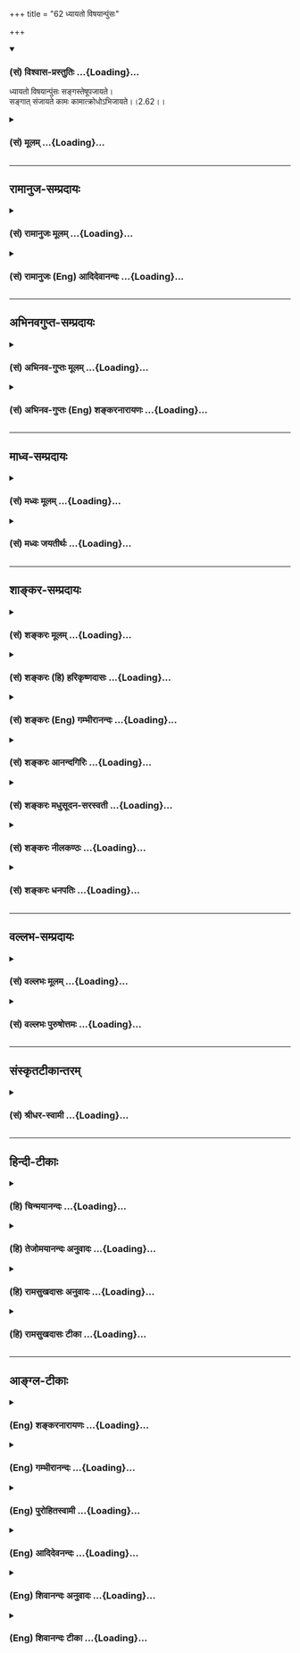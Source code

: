 +++
title = "62 ध्यायतो विषयान्पुंसः"

+++
<div class="js_include" newlevelforh1="3" title="(सं) विश्वास-प्रस्तुतिः" unfilled url="/purANam/mahAbhAratam/06-bhIShma-parva/02-bhagavad-gItA-parva/saMskRtam/vishvAsa-prastutiH/02_sAnkhya-yogaH_sarva-/62_dhyAyato_viShayAn.md">
<details open><summary><h3>(सं) विश्वास-प्रस्तुतिः ...{Loading}...</h3></summary>

ध्यायतो विषयान्पुंसः सङ्गस्तेषूपजायते।  
सङ्गात् संजायते कामः कामात्क्रोधोऽभिजायते।।2.62।।
</details>
</div>
<div class="js_include collapsed" newlevelforh1="3" title="(सं) मूलम्" unfilled url="/purANam/mahAbhAratam/06-bhIShma-parva/02-bhagavad-gItA-parva/saMskRtam/mUlam/02_sAnkhya-yogaH_sarva-/62_dhyAyato_viShayAn.md">
<details><summary><h3>(सं) मूलम् ...{Loading}...</h3></summary>

ध्यायतो विषयान्पुंसः सङ्गस्तेषूपजायते।  
सङ्गात् संजायते कामः कामात्क्रोधोऽभिजायते।।2.62।।
</details>
</div>


_________________
## रामानुज-सम्प्रदायः
<div class="js_include collapsed" newlevelforh1="3" title="(सं) रामानुजः मूलम्" unfilled url="/purANam/mahAbhAratam/06-bhIShma-parva/02-bhagavad-gItA-parva/saMskRtam/rAmAnujaH/mUlam/02_sAnkhya-yogaH_sarva-/62_dhyAyato_viShayAn.md">
<details><summary><h3>(सं) रामानुजः मूलम् ...{Loading}...</h3></summary>

।।2.62।। अनिरस्तविषयानुरागस्य हि मयि अनिवेशतिमनस इन्द्रियाणि संयम्य
अवस्थितस्य अपि अनादिपापवासनया विषयध्यानम् अवर्जनीयं स्यात्। **ध्यायतो
विषयान् पुंसः** पुनरपि **सङ्गः** अतिप्रवृद्धो जायते।  
  
**सङ्गात् संजायते कामः।** कामो नाम सङ्गस्य विपाकदशा। पुरुषो यां दशाम्
आपन्नो विषयान् अभुक्त्वा स्थातुं न शक्नोति स कामः। **कामात् क्रोधः
अभिजायते।** कामे वर्तमाने विषये च असन्निहिते सन्निहितान् पुरुषान् प्रति
एभिः अस्मदिष्टं विहतम् इति क्रोधो भवति।  

</details>
</div>
<div class="js_include collapsed" newlevelforh1="3" title="(सं) रामानुजः (Eng) आदिदेवानन्दः" unfilled url="/purANam/mahAbhAratam/06-bhIShma-parva/02-bhagavad-gItA-parva/saMskRtam/rAmAnujaH/english/AdidevAnandaH/02_sAnkhya-yogaH_sarva-/62_dhyAyato_viShayAn.md">
<details><summary><h3>(सं) रामानुजः (Eng) आदिदेवानन्दः ...{Loading}...</h3></summary>

2.62 Indeed, in respect of a person, whose attachment to sense-objects
is expelled but whose mind is not focussed on Me, even though he
controls the senses, contemplation on sense-objects is unavoidable on
account of the impressions of sins from time immemorial. Again
attachment increases fully in 'a man who thinks about sense-objects'.
From attachment arises desire.' What is called 'desire' is the further
stage of attachment. After reaching that stage, it is not possible for a
man to stay without experiencing the sense-objects. 'From such desire
arises anger.' When a desire exists without its object being nearby,
anger arises against persons nearby under the following. 'Our desire is
thwarted by these persons.' 'From anger there comes delusion'. Delusion
is want of discrimination between what ought to be done and what ought
not to be done. Not possessing that discrimination one does anything and
everything. Then there follows the failure of memory, i.e., of the
impressions of the earlier efforts of sense control, when one strives
again to control the senses.

</details>
</div>


_________________
## अभिनवगुप्त-सम्प्रदायः
<div class="js_include collapsed" newlevelforh1="3" title="(सं) अभिनव-गुप्तः मूलम्" unfilled url="/purANam/mahAbhAratam/06-bhIShma-parva/02-bhagavad-gItA-parva/saMskRtam/abhinava-guptaH/mUlam/02_sAnkhya-yogaH_sarva-/62_dhyAyato_viShayAn.md">
<details><summary><h3>(सं) अभिनव-गुप्तः मूलम् ...{Loading}...</h3></summary>

।।2.64 2.65।। ध्यायत इति। क्रोधादिति। तपस्विनो विषयत्याग एव विषयग्रहणे
पर्यवस्यति। ध्यात्वा हि ते त्यजन्ते। ध्यानकाले एव च +++(S omits च)+++ संगादयः
उपजायन्ते इति अनपायो +++(K अनुपायो)+++ विषयत्यागः स्थिरप्रज्ञस्य एव ।  

</details>
</div>
<div class="js_include collapsed" newlevelforh1="3" title="(सं) अभिनव-गुप्तः (Eng) शङ्करनारायणः" unfilled url="/purANam/mahAbhAratam/06-bhIShma-parva/02-bhagavad-gItA-parva/saMskRtam/abhinava-guptaH/english/shankaranArAyaNaH/02_sAnkhya-yogaH_sarva-/62_dhyAyato_viShayAn.md">
<details><summary><h3>(सं) अभिनव-गुप्तः (Eng) शङ्करनारायणः ...{Loading}...</h3></summary>

2.62 See Comment under 2.63

</details>
</div>


_________________
## माध्व-सम्प्रदायः
<div class="js_include collapsed" newlevelforh1="3" title="(सं) मध्वः मूलम्" unfilled url="/purANam/mahAbhAratam/06-bhIShma-parva/02-bhagavad-gItA-parva/saMskRtam/madhvaH/mUlam/02_sAnkhya-yogaH_sarva-/62_dhyAyato_viShayAn.md">
<details><summary><h3>(सं) मध्वः मूलम् ...{Loading}...</h3></summary>

।।2.62 2.63।। रागादिदोषकारणमाह परिहाराय श्लोकद्वयेन। सम्मोहोऽधर्मेच्छा।
तथा हि मोहशब्दार्थ उक्त उपगीतासुमोहसंज्ञितम्। अधर्मलक्षणं च नियतं
पापकर्मसु इति। तथाचान्यत्रसम्मोहोऽधर्मकामिता इति। स्मृतिविभ्रमः
प्रतिषेधादिस्मृतिनाशः। बुद्धिनाशः सर्वात्मना दोषबुद्धिनाशः। विनश्यति
नरकाद्यनर्थं प्राप्नोति। तथा ह्युक्तम् अधर्मकामिनः शास्त्रे
विस्मृतिर्जायते यदा। दोषादृष्टेस्तत्कृतेश्च नरकं प्रतिपद्यते।  

</details>
</div>
<div class="js_include collapsed" newlevelforh1="3" title="(सं) मध्वः जयतीर्थः" unfilled url="/purANam/mahAbhAratam/06-bhIShma-parva/02-bhagavad-gItA-parva/saMskRtam/madhvaH/jayatIrthaH/02_sAnkhya-yogaH_sarva-/62_dhyAyato_viShayAn.md">
<details><summary><h3>(सं) मध्वः जयतीर्थः ...{Loading}...</h3></summary>

।।2.62 2.63।। ध्यायतः इत्यादिना प्रकृतानुपयुक्तं किमेतदुच्यते इत्यत आह
**रागादी**ति। रागादिदोषस्य कारणं रागादिदोषकारणम्। तथा रागादिदोषः कारणं
यस्य तद्रागादिदोषकारणम् परिहाराय रागादिदोषस्य। इदमुक्तं भवति मत्परो
युक्त आसीत 2।61 इतीन्द्रियजयस्य परमसाधनमुक्तम्। रागद्वेषपरिहारोऽप्यपरं
साधनमिति वक्ष्यति। तत्र स एव कथं स्यात् इत्या(शङ्कायां) काङ्क्षायां
उपोद्धातप्रक्रिययेदमुच्यत इति। सम्मोहो मूर्छाऽत्र न सङ्गच्छत
इत्यतोऽन्यथा व्याचष्टे **सम्मोह** इति। अधर्मेच्छा अकार्येच्छा। कुतः
इत्यत आह **तथा ही**ति। संशब्दस्तु तस्यैव विशेषक इति भावः।
अदृष्टरूपाधर्मविषयम्। तद्धेतुषु पापकर्मसु च नियतं कामनं
मोहसंज्ञितमित्यर्थः। स्पष्टं चात्र प्रमाणमाह **तथा चे**ति।
यत्किञ्चिद्विषयस्य स्मृतिविभ्रमस्य प्रकृतानुपयोगात्सम्यग्व्याचष्टे
**स्मृतिविभ्रम** इति। विभ्रमोऽनवस्थानं नाश इति यावत्। चेतनस्य कथं
बुद्धिनाशः इत्यत आह **बुद्धिनाश** इति। स्मृतिविभ्रम एवायमित्यतः
सर्वात्मनेत्युक्तम्। नित्य आत्मेत्युक्तम् तत्कथं विनश्यति इत्यत आह
**विनश्यती**ति। उक्तार्थे प्रमाणमाह **तथा ही**ति। तदा दोषादृष्टेः।
एतदुक्तं भवति रागद्वेषयोः परम्परयानरकाद्यनर्थप्राप्तिः कार्यमिति ज्ञानेन
तत्परिजिहीर्षायां विषयध्यानपरम्परया तत्कारणमिति ज्ञानेन
तदकारणात्तयोरनुत्पादो भवतीति।  

</details>
</div>


_________________
## शाङ्कर-सम्प्रदायः
<div class="js_include collapsed" newlevelforh1="3" title="(सं) शङ्करः मूलम्" unfilled url="/purANam/mahAbhAratam/06-bhIShma-parva/02-bhagavad-gItA-parva/saMskRtam/shankaraH/mUlam/02_sAnkhya-yogaH_sarva-/62_dhyAyato_viShayAn.md">
<details><summary><h3>(सं) शङ्करः मूलम् ...{Loading}...</h3></summary>

।।2.62।।  
  
**ध्यायतः** चिन्तयतः **विषयान्** शब्दादीन् विषयविशेषान् आलोचयतः
**पुंसः** पुरुषस्य **सङ्गः** आसक्तिः प्रीतिः **तेषु** विषयेषु
**उपजायते** उत्पद्यते। **सङ्गात्** प्रीतेः **संजायते** समुत्पद्यते
**कामः** तृष्णा। **कामात्** कुतश्चित् प्रतिहतात् **क्रोधः
अभिजायते।।  
**

</details>
</div>
<div class="js_include collapsed" newlevelforh1="3" title="(सं) शङ्करः (हि) हरिकृष्णदासः" unfilled url="/purANam/mahAbhAratam/06-bhIShma-parva/02-bhagavad-gItA-parva/saMskRtam/shankaraH/hindI/harikRShNadAsaH/02_sAnkhya-yogaH_sarva-/62_dhyAyato_viShayAn.md">
<details><summary><h3>(सं) शङ्करः (हि) हरिकृष्णदासः ...{Loading}...</h3></summary>

।।2.62।। इतना कहनेके उपरान्त अब यह पतनाभिमुख पुरुषके समस्त अनर्थोंका कारण
बतलाया जाता है  
  
विषयोंका ध्यान चिन्तन करनेवाले पुरुषकी अर्थात् शब्दादि विषयोंके भेदोंकी
बारंबार आलोचना करनेवाले पुरुषकी उन विषयोंमें आसक्ति प्रीति उत्पन्न हो
जाती है। आसक्तिसे कामना तृष्णा उत्पन्न होती है। कामसे अर्थात् किसी भी
कारणवश विच्छिन्न हुई इच्छासे क्रोध उत्पन्न होता है।  

</details>
</div>
<div class="js_include collapsed" newlevelforh1="3" title="(सं) शङ्करः (Eng) गम्भीरानन्दः" unfilled url="/purANam/mahAbhAratam/06-bhIShma-parva/02-bhagavad-gItA-parva/saMskRtam/shankaraH/english/gambhIrAnandaH/02_sAnkhya-yogaH_sarva-/62_dhyAyato_viShayAn.md">
<details><summary><h3>(सं) शङ्करः (Eng) गम्भीरानन्दः ...{Loading}...</h3></summary>

2.62 Pumsah, in the case of a person; dhyayatah, who dwells on, thinks
of; visayan, the objects, the specialities \[Specialities: The charms
imagined in them.\] of the objects such as sound etc.; upajayate, there
arises; sangah, attachment, fondness, love; tesu, for them, for those
objects. Sangat, from attachment, from love; sanjayate, grows; kamah,
hankering, thirst. When that is obstructed from any arter, kamat, from
hankering; abhijayate, springs; krodhah, anger. Krodhat, from anger;
bhavati, follows; sammohah, delusion, absence of discrimination with
regard to what should or should not be done. For, an angry man, becoming
deluded, abuses even a teacher. Sammohat, from delusion; (comes)
smrti-vibhramah, failure of memory originating from the impressions
acired from the instructions of the scriptures and teachers. When there
is an occasion for memory to rise, it does not occur. Smrti-bhramsat,
from that failure of memory; (results) buddhi-nasah, loss of
understanding. The unfitness of the mind to discriminate between what
should or should not be done is called loss of understanding.
Buddhi-nasat, from the loss of understanding; pranasyati, he perishes.
Indeed, a man continues tobe himself so long as his mind remains fit to
distinguish between what he ought to and ought not do. When it becomes
unfit, a man is verily ruined. Therefore, when his internal organ, his
understanding, is destroyed, a man is ruined, i.e. he becomes unfit for
the human Goal. Thinking of objects has been said to be the root of all
evils. After that, this which is the cause of Liberation is being now
stated: \[If even the memory of objects be a source of evil, then their
enjoyment is more so. Hence, a sannyasin seeking Liberation cannot avoid
this evil, since he has to move about for food which is necessary for
the maintenance of his body. The present verse is an answer to this
apprehension.\]

</details>
</div>
<div class="js_include collapsed" newlevelforh1="3" title="(सं) शङ्करः आनन्दगिरिः" unfilled url="/purANam/mahAbhAratam/06-bhIShma-parva/02-bhagavad-gItA-parva/saMskRtam/shankaraH/AnandagiriH/02_sAnkhya-yogaH_sarva-/62_dhyAyato_viShayAn.md">
<details><summary><h3>(सं) शङ्करः आनन्दगिरिः ...{Loading}...</h3></summary>

।।2.62।। समनन्तरश्लोकद्वयतात्पर्यमाह **अथेति।**
पुरुषार्थोपायोपदेशानन्तर्यमथशब्दार्थः। तन्निष्ठत्वराहित्यावस्थां दर्शयति
**इदानीमिति।** पराभविष्यतो महान्तमनर्थं गमिष्यतो
विवेकविज्ञानविहीनस्येति यावत् सर्वानर्थमूलं विषयाभिध्यानं तस्य
तथात्वमनुभवसिद्धमिति वक्तुमिदमित्युक्तन्। विषयेषु
विशेषत्वमारोपितरमणीयत्वं प्रीतिरासक्तिरिति साधारणासक्तिमात्रं गृह्यते।
तृष्णेत्युद्रिका शक्तिरुक्ता प्रतिबन्धेन प्रणाशेन वा प्रतिहतिः।  

</details>
</div>
<div class="js_include collapsed" newlevelforh1="3" title="(सं) शङ्करः मधुसूदन-सरस्वती" unfilled url="/purANam/mahAbhAratam/06-bhIShma-parva/02-bhagavad-gItA-parva/saMskRtam/shankaraH/madhusUdana-sarasvatI/02_sAnkhya-yogaH_sarva-/62_dhyAyato_viShayAn.md">
<details><summary><h3>(सं) शङ्करः मधुसूदन-सरस्वती ...{Loading}...</h3></summary>

।।2.62 2.63।। ननु मनसो बाह्येन्द्रियप्रवृत्तिद्वाराऽनर्थहेतुत्वं
निगृहीतबाह्येन्द्रियस्य तूत्खातदंष्ट्रोरगवन्मनस्यनिगृहीतेऽपि न कापि
क्षतिर्बाह्योद्योगाभावेनैव कृतकृत्यत्वादतो युक्त आसीतेति
व्यर्थमुक्तमित्याशङ्का निगृहीतबाह्येन्द्रियस्यापि युक्तत्वाभावे
सर्वानर्थप्राप्तिमाह द्वाभ्याम् निगृहीतबाह्येन्द्रियस्यापि
शब्दादीन्विषयान्ध्यायतो मनसा पुनःपुनश्चिन्तयतः पुंसस्तेषु विषयेषु सङ्ग
आसङ्गो ममात्यन्तं सुखहेतव एत इत्येवं शोभनाध्यासलक्षणः प्रीतिविशेष
उपजायते।  
  
सङ्गात्सुखहेतुत्वज्ञानलक्षणात्संजायते कामो ममैते भवन्त्विति
तृष्णाविशेषः।  
  
तस्मात्कामात्कुतश्चित्प्रतिहन्यमानात्तत्प्रतिघातकविषयः
क्रोधोऽभिज्वलनात्माभिजायते। क्रोधाद्भवति संमोहः  
  
कार्याकार्यविवेकाभावरूपः। संमोहात्स्मृतिविभ्रमः स्मृतेः
शास्त्राचार्योपदिष्टार्थानुसन्धानस्य विभ्रमो विचलनं विभ्रंशः। तस्माच्च
स्मृतिभ्रंशाद्बुद्धेरैकात्म्याकारमनोवृत्तेर्नाशो विपरीतभावनोपचयदोषेण
प्रतिबन्धादनुत्पत्तिरनुत्पन्नायाश्च फलायोग्यत्वेन विलयः।
बुद्धिनाशात्प्रणश्यति तस्याश्च फलभूताया बुद्धेर्विलोपात्प्रणश्यति
सर्वपुरुषार्थायोग्यो भवति। यो हि पुरुषार्था योग्यो जातः स मृत एवेति लोके
व्यवह्रियते। अतः प्रणश्यतीत्युक्तम्। यस्मादेवं मनसो निग्रहाभावे
निगृहीतबाह्येन्द्रियस्यापि  
  
परमानर्थप्राप्तिस्तस्मान्महता प्रयत्नेन मनो निगृह्णीयादित्यभिप्रायः। अतो
युक्तमुक्तंतानि सर्वाणि संयम्य युक्त आसीत इति।  

</details>
</div>
<div class="js_include collapsed" newlevelforh1="3" title="(सं) शङ्करः नीलकण्ठः" unfilled url="/purANam/mahAbhAratam/06-bhIShma-parva/02-bhagavad-gItA-parva/saMskRtam/shankaraH/nIlakaNThaH/02_sAnkhya-yogaH_sarva-/62_dhyAyato_viShayAn.md">
<details><summary><h3>(सं) शङ्करः नीलकण्ठः ...{Loading}...</h3></summary>

।।2.62।। यदा पञ्चावतिष्ठन्ते ज्ञानानि मनसा सह। बुद्धिश्च न विचेष्टति
तामाहुः परमां गतिम् इति श्रुतौ इन्द्रियमनोबुद्धीनां निग्रहे
परमपदप्राप्तिरित्युक्तम्। तत्र उपसंहृतकरणस्य बाह्याञ्शब्दादीनगृह्णतो
मनोमात्रेणावस्थितस्य योगिनो मनसोऽनिग्रहे किं स्यादित्याह **ध्यायत
इति** द्वाभ्याम्। विषयाञ्शब्दादीन्ध्यायतश्चिन्तयतः पुंसः पुरुषस्य तेषु
शब्दादिषु सङ्गः संबन्धो जायते। बाह्यार्थेभ्यो निगृहीतान्यपीन्द्रियाणि
मनोदोषात्पुनर्बाह्यार्थान्गृह्णन्तीत्यर्थः। ततः
सङ्गात्कामस्तस्मिन्विषयेऽभिलाषः संजायते। कामात्कुतश्चिद्धेतोः
प्रतिहतादभिज्वलनात्मा क्रोधोऽभिजायते।  

</details>
</div>
<div class="js_include collapsed" newlevelforh1="3" title="(सं) शङ्करः धनपतिः" unfilled url="/purANam/mahAbhAratam/06-bhIShma-parva/02-bhagavad-gItA-parva/saMskRtam/shankaraH/dhanapatiH/02_sAnkhya-yogaH_sarva-/62_dhyAyato_viShayAn.md">
<details><summary><h3>(सं) शङ्करः धनपतिः ...{Loading}...</h3></summary>

।।2.62 2.63।। इन्द्रियस्य जयः प्रयत्नेन संपाद्य इत्युक्तं तत्र मनसा
विषयाचिन्तनाभ्यास एवोपाय इत्याशयेन व्यतिरेके दोषमाह **ध्यायत इति।**
विषयांश्चिन्तयतः पुरुषस्य तेषु प्रीतिरुपजायते सङ्गादभिलाषः संजायते
कामात्कुतश्चित्प्रतिहतात्क्रोधोऽभिजायते क्रोधात्कर्तव्याकर्तव्यविषये
विभ्रमो भवति क्रुद्धो हि संमूढो गुरुनप्याक्रोशति तस्मात् स्मृतेः
शास्त्राचार्योपदेशाहितसंस्कारजनितायाः विभ्रंशः स्यात्
स्मृत्युत्पत्तिनिमित्तप्राप्तावनुत्पत्तिः ततः कार्याकार्यविवेकायोग्यता
बुद्धेर्नाशः तस्मात्प्रणश्यति जीवन्नेव मृतः पुरुषार्थायोग्यो भवतीति
द्वयोरर्थः। विषयध्यानमेव सर्वानर्थबीजमित्यभिप्रायः।  

</details>
</div>


_________________
## वल्लभ-सम्प्रदायः
<div class="js_include collapsed" newlevelforh1="3" title="(सं) वल्लभः मूलम्" unfilled url="/purANam/mahAbhAratam/06-bhIShma-parva/02-bhagavad-gItA-parva/saMskRtam/vallabhaH/mUlam/02_sAnkhya-yogaH_sarva-/62_dhyAyato_viShayAn.md">
<details><summary><h3>(सं) वल्लभः मूलम् ...{Loading}...</h3></summary>

।।2.62 2.63।। एवं बाह्येन्द्रियसंयमाभावे दोष उक्तः इदानीं मनोनिरोधाभावे
योगबुद्धिभ्रंशदोष इति कथयंस्तस्य स्थिरप्रज्ञतां दर्शयति चतुर्भिः। तत्र
मनःसंयमाभावे दोषमाह द्वाभ्याम् ध्यायत इति विषयानिति। विचारयतश्चिन्तयत
इति यावत् आसक्तिर्भवति ततः कामाभिलाषः। ततः प्रतिहतादेव क्रोधः। ततो
विवेकाभावः। ततश्च शास्त्राचार्योपदिष्टार्थः स्मृतेर्विप्लवः। ततो
व्यवसायात्मिकबुद्धेर्नाशः। ततः प्रणश्यति अत्यन्तविस्मृतिं प्राप्तः
प्राकृत एव भवति अविशुद्धोऽपि च।  

</details>
</div>
<div class="js_include collapsed" newlevelforh1="3" title="(सं) वल्लभः पुरुषोत्तमः" unfilled url="/purANam/mahAbhAratam/06-bhIShma-parva/02-bhagavad-gItA-parva/saMskRtam/vallabhaH/puruShottamaH/02_sAnkhya-yogaH_sarva-/62_dhyAyato_viShayAn.md">
<details><summary><h3>(सं) वल्लभः पुरुषोत्तमः ...{Loading}...</h3></summary>

  
  
।।2.62।। अथकथं व्रजेत इत्यत्रोत्तरमाह ध्यायत इति। विषयान् ध्यायतः
पुंसस्तेषु सङ्ग आसक्तिः स्यात्। आसक्त्या किं स्यात् इत्यत आह सङ्गादिति।
सङ्गात्कामः सञ्जायते कामाच्च क्रोधोऽभिजायते। अभितः सर्वतः
तदयोग्येष्वपीत्यर्थः।  
  
  
  

</details>
</div>


_________________
## संस्कृतटीकान्तरम्
<div class="js_include collapsed" newlevelforh1="3" title="(सं) श्रीधर-स्वामी" unfilled url="/purANam/mahAbhAratam/06-bhIShma-parva/02-bhagavad-gItA-parva/saMskRtam/shrIdhara-svAmI/02_sAnkhya-yogaH_sarva-/62_dhyAyato_viShayAn.md">
<details><summary><h3>(सं) श्रीधर-स्वामी ...{Loading}...</h3></summary>

।।2.62।। बाह्येन्द्रियसंयमाभावे दोषमुक्त्वा मनःसंयमाभावे दोषमाह **ध्यायत
इति** द्वाभ्याम्। गुणबुद्ध्या विषयान्ध्यायतः पुरुषस्य तेषु सङ्ग
आसक्तिर्भवति। आसक्त्या त तेष्वधिकः कामो भवति। कामाच्च
केनचित्प्रतिहतात्क्रोधो भवति।  

</details>
</div>


_________________
## हिन्दी-टीकाः
<div class="js_include collapsed" newlevelforh1="3" title="(हि) चिन्मयानन्दः" unfilled url="/purANam/mahAbhAratam/06-bhIShma-parva/02-bhagavad-gItA-parva/hindI/chinmayAnandaH/02_sAnkhya-yogaH_sarva-/62_dhyAyato_viShayAn.md">
<details><summary><h3>(हि) चिन्मयानन्दः ...{Loading}...</h3></summary>

।।2.62।। no commentary.  

</details>
</div>
<div class="js_include collapsed" newlevelforh1="3" title="(हि) तेजोमयानन्दः अनुवादः" unfilled url="/purANam/mahAbhAratam/06-bhIShma-parva/02-bhagavad-gItA-parva/hindI/tejomayAnandaH/anuvAdaH/02_sAnkhya-yogaH_sarva-/62_dhyAyato_viShayAn.md">
<details><summary><h3>(हि) तेजोमयानन्दः अनुवादः ...{Loading}...</h3></summary>

।।2.62।। विषयों का चिन्तन करने वाले पुरुष की उसमें आसक्ति हो जाती है;
आसक्ति से इच्छा और इच्छा से क्रोध उत्पन्न होता है।।  
  

</details>
</div>
<div class="js_include collapsed" newlevelforh1="3" title="(हि) रामसुखदासः अनुवादः" unfilled url="/purANam/mahAbhAratam/06-bhIShma-parva/02-bhagavad-gItA-parva/hindI/rAmasukhadAsaH/anuvAdaH/02_sAnkhya-yogaH_sarva-/62_dhyAyato_viShayAn.md">
<details><summary><h3>(हि) रामसुखदासः अनुवादः ...{Loading}...</h3></summary>

।।2.62 -- 2.63।। विषयोंका चिन्तन करनेवाले मनुष्यकी उन विषयोंमें आसक्ति
पैदा हो जाती है। आसक्तिसे कामना पैदा होती है। कामनासे क्रोध पैदा होता
है। क्रोध होनेपर सम्मोह (मूढ़भाव) हो जाता है। सम्मोहसे स्मृति भ्रष्ट हो
जाती है। स्मृति भ्रष्ट होनेपर बुद्धिका नाश हो जाता है। बुद्धिका नाश
होनेपर मनुष्यका पतन हो जाता है।

</details>
</div>
<div class="js_include collapsed" newlevelforh1="3" title="(हि) रामसुखदासः टीका" unfilled url="/purANam/mahAbhAratam/06-bhIShma-parva/02-bhagavad-gItA-parva/hindI/rAmasukhadAsaH/TIkA/02_sAnkhya-yogaH_sarva-/62_dhyAyato_viShayAn.md">
<details><summary><h3>(हि) रामसुखदासः टीका ...{Loading}...</h3></summary>

2.62।।***व्याख्या--*'ध्यायतो विषयान्पुंसः
सङ्गस्तेषूपजायते'--**भगवान्के परायण न होनेसे भगवान्का चिन्तन न होनेसे
विषयोंका ही चिन्तन होता है। कारण कि जीवके एक तरफ परमात्मा है और एक तरफ
संसार है। जब वह परमात्माका आश्रय छोड़ देता है तब वह संसारका आश्रय लेकर
संसारका ही चिन्तन करता है क्योंकि संसारके सिवाय चिन्तनका कोई दूसरा विषय
रहता ही नहीं। इस तरह चिन्तन करतेकरते मनुष्यकी उन विषयोंमें आसक्ति राग
प्रियता पैदा हो जाती है। आसक्ति पैदा होनेसे मनुष्य उन विषयोंका सेवन करता
है। विषयोंका सेवन चाहे मानसिक हो चाहे शारीरिक हो उससे जो सुख होता है
उससे विषयोंमें प्रियता पैदा होती है। प्रियतासे उस विषयका बारबार चिन्तन
होने लगता है। अब उस विषयका सेवन करे चाहे न करे पर विषयोंमें राग पैदा हो
ही जाता है यह नियम है।  
**'सङ्गात्संजायते कामः'--**विषयोंमें राग पैदा होनेपर उन विषयोंको
(भोगोंको) प्राप्त करनेकी कामना पैदा हो जाती है कि वे भोग वस्तुएँ मेरेको
मिलें।  
**'कामात्क्रोधोऽभिजायते'--**कामनाके अनुकूल पदार्थोंके मिलते रहनेसे लोभ
पैदा हो जाता है और कामनापूर्तिकी सम्भावना हो रही है पर उसमें कोई बाधा
देता है तो उसपर क्रोध आ जाता है।  
कामना एक ऐसी चीज है जिसमें बाधा पड़नेपर क्रोध पैदा हो ही जाता है। वर्ण
आश्रम गुण योग्यता आदिको लेकर अपनेमें जो अच्छाईका अभिमान रहता है उस
अभिमानमें भी अपने आदर सम्मान आदिकी कामना रहती है उस कामनामें किसी
व्यक्तिके द्वारा बाधा पड़नेपर भी क्रोध पैदा हो जाता है।  
कामना रजोगुणी वृत्ति है सम्मोह तमोगुणी वृत्ति है और क्रोध रजोगुण तथा
तमोगुणके बीचकी वृत्ति है।  
कहीं भी किसी भी बातको लेकर क्रोध आता है तो उसके मूलमें कहींनकहीं राग
अवश्य होता है। जैसे नीतिन्यायसे विरुद्ध काम करनेवालेको देखकर क्रोध आता
है तो नीतिन्यायमें राग है। अपमानतिरस्कार करनेवालेपर क्रोध आता है तो
मानसत्कारमें राग है। निन्दा करनेवालेपर क्रोध आता है तो प्रशंसामें राग
है। दोषारोपण करनेवालेपर क्रोध आता है तो निर्दोषताके अभिमानमें राग है
आदिआदि।  
**'क्रोधाद्भवति सम्मोहः'--**क्रोधसे सम्मोह होता है अर्थात् मूढ़ता छा
जाती है। वास्तवमें देखा जाय तो काम क्रोध लोभ और ममता इन चारोंसे ही
सम्मोह होता है जैसे  
  
(1) कामसे जो सम्मोह होता है उसमें विवेकशक्ति ढक जानेसे मनुष्य कामके
वशीभूत होकर न करनेलायक कार्य भी कर बैठता है।  
  
(2) क्रोधसे जो सम्मोह होता है उसमें मनुष्य अपने मित्रों तथा पूज्यजनोंको
भी उलटीसीधी बातें कह बैठता है और न करनेलायक बर्ताव भी कर बैठता है।  
  
(3) लोभसे जो सम्मोह होता है उसमें मनुष्यको सत्यअसत्य धर्मअधर्म आदिका
विचार नहीं रहता और वह कपट करके लोगोंको ठग लेता है।

</details>
</div>


_________________
## आङ्ग्ल-टीकाः
<div class="js_include collapsed" newlevelforh1="3" title="(Eng) शङ्करनारायणः" unfilled url="/purANam/mahAbhAratam/06-bhIShma-parva/02-bhagavad-gItA-parva/english/shankaranArAyaNaH/02_sAnkhya-yogaH_sarva-/62_dhyAyato_viShayAn.md">
<details><summary><h3>(Eng) शङ्करनारायणः ...{Loading}...</h3></summary>

2.62. In a person, meditating on sense-objects, attachment or them is
born in succession; from attachment springs passion; from passion arises
wrath.

</details>
</div>
<div class="js_include collapsed" newlevelforh1="3" title="(Eng) गम्भीरानन्दः" unfilled url="/purANam/mahAbhAratam/06-bhIShma-parva/02-bhagavad-gItA-parva/english/gambhIrAnandaH/02_sAnkhya-yogaH_sarva-/62_dhyAyato_viShayAn.md">
<details><summary><h3>(Eng) गम्भीरानन्दः ...{Loading}...</h3></summary>

2.62-2.63 In the case of a person who dwells on objects, there arises
attachment for them. From attachment grows hankering, from hankering
springs anger.

</details>
</div>
<div class="js_include collapsed" newlevelforh1="3" title="(Eng) पुरोहितस्वामी" unfilled url="/purANam/mahAbhAratam/06-bhIShma-parva/02-bhagavad-gItA-parva/english/purohitasvAmI/02_sAnkhya-yogaH_sarva-/62_dhyAyato_viShayAn.md">
<details><summary><h3>(Eng) पुरोहितस्वामी ...{Loading}...</h3></summary>

2.62 When a man dwells on the objects of sense, he creates an attraction
for them; attraction develops into desire, and desire breeds anger.

</details>
</div>
<div class="js_include collapsed" newlevelforh1="3" title="(Eng) आदिदेवनन्दः" unfilled url="/purANam/mahAbhAratam/06-bhIShma-parva/02-bhagavad-gItA-parva/english/AdidevanandaH/02_sAnkhya-yogaH_sarva-/62_dhyAyato_viShayAn.md">
<details><summary><h3>(Eng) आदिदेवनन्दः ...{Loading}...</h3></summary>

2.62 To a man thinking about sense-objects, there arises attachment to
them; form attachment arises desire, from desire arises anger;

</details>
</div>
<div class="js_include collapsed" newlevelforh1="3" title="(Eng) शिवानन्दः अनुवादः" unfilled url="/purANam/mahAbhAratam/06-bhIShma-parva/02-bhagavad-gItA-parva/english/shivAnandaH/anuvAdaH/02_sAnkhya-yogaH_sarva-/62_dhyAyato_viShayAn.md">
<details><summary><h3>(Eng) शिवानन्दः अनुवादः ...{Loading}...</h3></summary>

2.62 When a man thinks of the objects, attachment for them arises; from
attachment desire is born; from desire anger arises.

</details>
</div>
<div class="js_include collapsed" newlevelforh1="3" title="(Eng) शिवानन्दः टीका" unfilled url="/purANam/mahAbhAratam/06-bhIShma-parva/02-bhagavad-gItA-parva/english/shivAnandaH/TIkA/02_sAnkhya-yogaH_sarva-/62_dhyAyato_viShayAn.md">
<details><summary><h3>(Eng) शिवानन्दः टीका ...{Loading}...</h3></summary>

2.62 ध्यायतः thinking; विषयान् (on) objects of the senses; पुंसः of a
man; सङ्गः attachment; तेषु in them; उपजायते arises; सङ्गात् from
attachment; संजायते is born; कामः desire; कामात् from desire; क्रोधः
anger; अभिजायते arises.Commentary When a man thinks of the beauty and
the pleasant and alluring features of the senseobjects he becomes
attached to them. He then regards them as something worthy of acisition
and possession and hankers after them. He develops a strong desire to
possess them. Then he endeavours his level best to obtain them. When his
desire is frustrated by some cause or other; anger arises in his mind.
If anybody puts any obstruction in his way of obtaining the objects he
hates him; fights with him and develops hostility towards hi.
(Cf.II.64).

</details>
</div>
